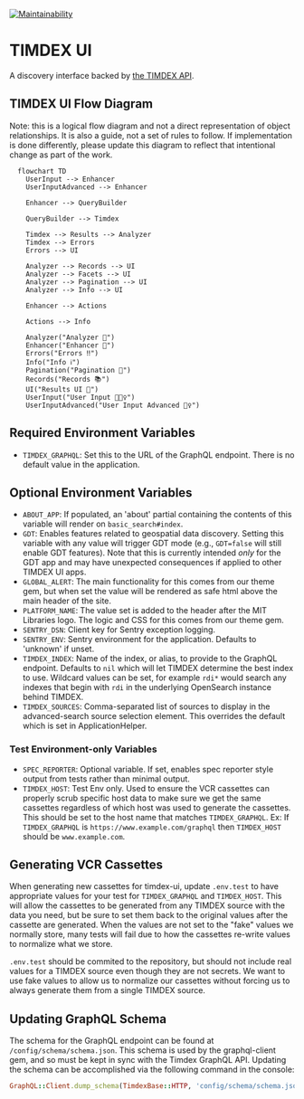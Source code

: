 [![Maintainability](https://api.codeclimate.com/v1/badges/d766c34cd3d13be411e2/maintainability)](https://codeclimate.com/github/MITLibraries/timdex-ui/maintainability)

# TIMDEX UI

A discovery interface backed by [the TIMDEX API](https://github.com/MITLibraries/timdex).

## TIMDEX UI Flow Diagram

Note: this is a logical flow diagram and not a direct representation of object relationships. It is also a guide, not
a set of rules to follow. If implementation is done differently, please update this diagram to reflect that intentional
change as part of the work.

```mermaid
  flowchart TD
    UserInput --> Enhancer
    UserInputAdvanced --> Enhancer

    Enhancer --> QueryBuilder

    QueryBuilder --> Timdex

    Timdex --> Results --> Analyzer
    Timdex --> Errors
    Errors --> UI

    Analyzer --> Records --> UI
    Analyzer --> Facets --> UI
    Analyzer --> Pagination --> UI
    Analyzer --> Info --> UI

    Enhancer --> Actions
    
    Actions --> Info

    Analyzer("Analyzer 🔎")
    Enhancer("Enhancer 🔎")
    Errors("Errors ‼️")
    Info("Info ℹ️")
    Pagination("Pagination 🔢")
    Records("Records 📚")
    UI("Results UI 🤩")
    UserInput("User Input 🤷🏽‍♀️")
    UserInputAdvanced("User Input Advanced 🦸‍♀️")
```

## Required Environment Variables

- `TIMDEX_GRAPHQL`: Set this to the URL of the GraphQL endpoint. There is no default value in the application.

## Optional Environment Variables

- `ABOUT_APP`: If populated, an 'about' partial containing the contents of this variable will render on 
`basic_search#index`.
- `GDT`: Enables features related to geospatial data discovery. Setting this variable with any value will trigger GDT
mode (e.g., `GDT=false` will still enable GDT features). Note that this is currently intended _only_ for the GDT app and
may have unexpected consequences if applied to other TIMDEX UI apps.
- `GLOBAL_ALERT`: The main functionality for this comes from our theme gem, but when set the value will be rendered as
  safe html above the main header of the site.
- `PLATFORM_NAME`: The value set is added to the header after the MIT Libraries logo. The logic and CSS for this comes from our theme gem.
- `SENTRY_DSN`: Client key for Sentry exception logging.
- `SENTRY_ENV`: Sentry environment for the application. Defaults to 'unknown' if unset.
- `TIMDEX_INDEX`: Name of the index, or alias, to provide to the GraphQL endpoint. Defaults to `nil` which will let TIMDEX determine the best index to use. Wildcard values can be set, for example `rdi*` would search any indexes that begin with `rdi` in the underlying OpenSearch instance behind TIMDEX.
- `TIMDEX_SOURCES`: Comma-separated list of sources to display in the advanced-search source selection element. This
  overrides the default which is set in ApplicationHelper.

### Test Environment-only Variables

- `SPEC_REPORTER`: Optional variable. If set, enables spec reporter style output from tests rather than minimal output.
- `TIMDEX_HOST`: Test Env only. Used to ensure the VCR cassettes can properly scrub specific host data to make sure we get the same cassettes regardless of which host was used to generate the cassettes. This should be set to the host name that matches `TIMDEX_GRAPHQL`. Ex: If `TIMDEX_GRAPHQL` is `https://www.example.com/graphql` then `TIMDEX_HOST` should be `www.example.com`.

## Generating VCR Cassettes

When generating new cassettes for timdex-ui, update `.env.test` to have appropriate values for your test for `TIMDEX_GRAPHQL` and `TIMDEX_HOST`. This will allow the cassettes to be generated from any TIMDEX source with the data you need, but be sure to set them back to the original values after the cassette are generated. When the values are not set to the "fake" values we normally store, many tests will fail due to how the cassettes re-write values to normalize what we store.

`.env.test` should be commited to the repository, but should not include real values for a TIMDEX source even though they are not secrets. We want to use fake values to allow us to normalize our cassettes without forcing us to always generate them from a single TIMDEX source.

## Updating GraphQL Schema

The schema for the GraphQL endpoint can be found at `/config/schema/schema.json`. This schema is used by the graphql-client gem, and so must be kept in sync with the Timdex GraphQL API. Updating the schema can be accomplished via the following command in the console:

```ruby
GraphQL::Client.dump_schema(TimdexBase::HTTP, 'config/schema/schema.json')
```
